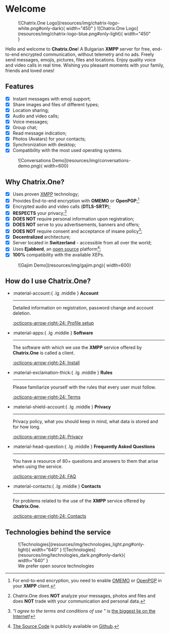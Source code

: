 # Welcome

<figure markdown>
  ![Chatrix.One Logo](resources/img/chatrix-logo-white.png#only-dark){ width="450" }
  ![Chatrix.One Logo](resources/img/chatrix-logo-blue.png#only-light){ width="450" }
</figure>

Hello and welcome to **Chatrix.One**! A Bulgarian **XMPP** server for free, end-to-end encrypted communication, without telemetry and no ads. Freely send messages, emojis, pictures, files and locations. Enjoy quality voice and video calls in real time. Wishing you pleasant moments with your family, friends and loved ones!

## Features

- [x] Instant messages with emoji support;
- [x] Share images and files of different types;
- [x] Location sharing;
- [x] Audio and video calls;
- [x] Voice messages;
- [x] Group chat;
- [x] Read message indication;
- [x] Photos (Avatars) for your contacts;
- [x] Synchronization with desktop;
- [x] Compatibility with the most used operating systems.

<figure markdown>
  ![Conversations Demo](resources/img/conversations-demo.png){ width=600}
</figure>

## Why **Chatrix.One?**

- [x] Uses proven [XMPP](https://xmpp.org/about/technology-overview/) technology;
- [x] Provides End-to-end encryption with **OMEMO** or **OpenPGP**;[^1]
- [x] Encrypted audio and video calls (**DTLS-SRTP**);
- [x] **RESPECTS** your privacy;[^2]
- [x] **DOES NOT** require personal information upon registration;
- [x] **DOES NOT** serve to you advertisements, banners and offers;
- [x] **DOES NOT** require consent and acceptance of insane policy[^3];
- [x] **Decentralized** architecture;
- [x] Server located in **Switzerland** - accessible from all over the world;
- [x] Uses **Ejabberd**, an [open source](https://en.wikipedia.org/wiki/Open_source) platform[^4];
- [x] **100%** compatibility with the available XEPs.

[^1]: For end-to-end encryption, you need to enable [OMEMO](https://docs.chatrix.one/en/faq/#what-is-omemo) or [OpenPGP](https://en.wikipedia.org/wiki/Pretty_Good_Privacy) in your **XMPP** client.

[^2]: Chatrix.One does **NOT** analyze your messages, photos and files and does **NOT** trade with your communication and personal data.

[^3]: *"I agree to the terms and conditions of use "* is [the biggest lie on the Internet](https://www.biggestlieonline.com/)!

[^4]: [The Source Code](https://en.wikipedia.org/wiki/Source_code) is publicly available on [Github](https://github.com/processone/ejabberd).

<figure markdown>
  ![Gajim Demo](resources/img/gajim.png){ width=600}
</figure>

## How do I use **Chatrix.One**?

<div class="grid cards" markdown>

-   :material-account:{ .lg .middle } __Account__

    ---

    Detailed information on registration, password change and account deletion.

    [:octicons-arrow-right-24: Profile setup](https://docs.chatrix.one/en/account/registration/)

-   :material-apps:{ .lg .middle } __Software__

    ---

    The software with which we use the **XMPP** service offered by **Chatrix.One** is called a client.

    [:octicons-arrow-right-24: Install](https://docs.chatrix.one/en/clients/)

-   :material-exclamation-thick:{ .lg .middle } __Rules__

    ---

    Please familiarize yourself with the rules that every user must follow.

    [:octicons-arrow-right-24: Terms](https://docs.chatrix.one/en/terms/)

-   :material-shield-account:{ .lg .middle } __Privacy__

    ---

    Privacy policy, what you should keep in mind, what data is stored and for how long.

    [:octicons-arrow-right-24: Privacy](https://docs.chatrix.one/en/privacy/)


-   :material-head-question:{ .lg .middle } __Frequently Asked Questions__

    ---

    You have a resource of 80+ questions and answers to them that arise when using the service.

    [:octicons-arrow-right-24: FAQ](https://docs.chatrix.one/en/faq/)

-   :material-contacts:{ .lg .middle } __Contacts__

    ---

    For problems related to the use of the **XMPP** service offered by **Chatrix.One**.

    [:octicons-arrow-right-24: Contacts](https://docs.chatrix.one/en/about/#contacts)

</div>

## Technologies behind the service

<figure markdown>
  ![Technologies](resources/img/technologies_light.png#only-light){ width="640" }
  ![Technologies](resources/img/technologies_dark.png#only-dark){ width="640" }
  <figcaption>We prefer open source technologies</figcaption>
</figure>
